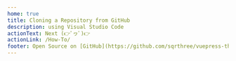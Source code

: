 ```yaml
---
home: true
title: Cloning a Repository from GitHub
description: using Visual Studio Code
actionText: Next (👉ﾟヮﾟ)👉
actionLink: /How-To/
footer: Open Source on [GitHub](https://github.com/sqrthree/vuepress-theme-api), Made by [@sqrthree](https://github.com/sqrthree), Power by [vuepress](https://github.com/vuejs/vuepress).
---
```

